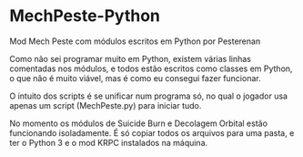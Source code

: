 # MechPeste-Python
Mod Mech Peste com módulos escritos em Python
por Pesterenan

Como não sei programar muito em Python, existem várias linhas comentadas nos módulos, e todos estão escritos como classes em Python, o que não é muito viável, mas é como eu consegui fazer funcionar.

O intuito dos scripts é se unificar num programa só, no qual o jogador usa apenas um script (MechPeste.py) para iniciar tudo.

No momento os módulos de Suicide Burn e Decolagem Orbital estão funcionando isoladamente.
É só copiar todos os arquivos para uma pasta, e ter o Python 3 e o mod KRPC instalados na máquina.
